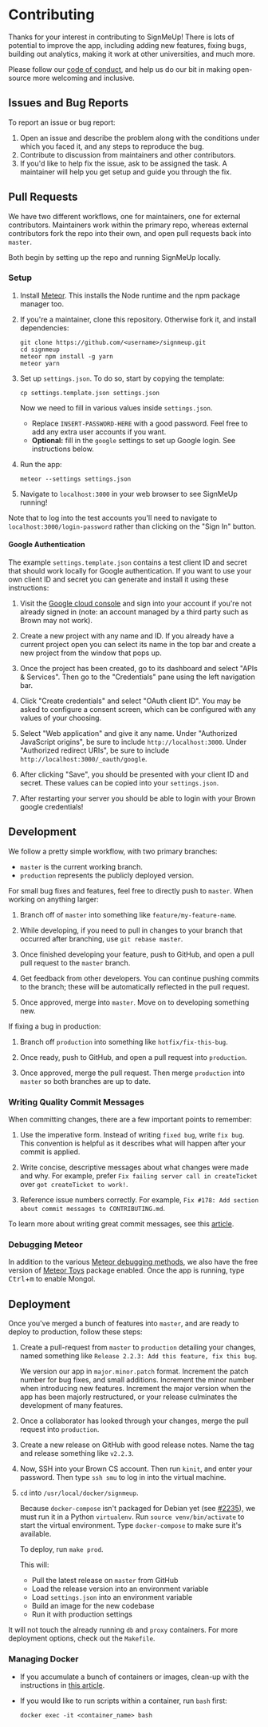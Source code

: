 # Contributing

Thanks for your interest in contributing to SignMeUp! There is lots  of potential
to improve the app, including adding new features, fixing bugs, building out analytics,
making it work at other universities, and much more.

Please follow our [code of conduct](CODE_OF_CONDUCT.md), and help us do our bit in making
open-source more welcoming and inclusive.

## Issues and Bug Reports

To report an issue or bug report:

1. Open an issue and describe the problem along with the conditions under which you faced it, and any steps to reproduce the bug.
2. Contribute to discussion from maintainers and other contributors.
3. If you'd like to help fix the issue, ask to be assigned the task.
   A maintainer will help you get setup and guide you through the fix.

## Pull Requests

We have two different workflows, one for maintainers, one for external contributors. Maintainers work within the primary repo, whereas external
contributors fork the repo into their own, and open pull requests back into
`master`.

Both begin by setting up the repo and running SignMeUp locally.

### Setup

1. Install [Meteor](https://www.meteor.com/install). This installs the Node runtime and the npm package manager too.

2. If you're a maintainer, clone this repository. Otherwise fork it, and install dependencies:

   ```shell
   git clone https://github.com/<username>/signmeup.git
   cd signmeup
   meteor npm install -g yarn
   meteor yarn
   ```
3. Set up `settings.json`. To do so, start by copying the template:

   ```shell
   cp settings.template.json settings.json
   ```

   Now we need to fill in various values inside `settings.json`.

   - Replace `INSERT-PASSWORD-HERE` with a good password. Feel free to add any extra user accounts
     if you want.
   - **Optional:** fill in the `google` settings to set up Google login. See instructions below.

4. Run the app:

   ```shell
   meteor --settings settings.json
   ```

5. Navigate to `localhost:3000` in your web browser to see SignMeUp running!

Note that to log into the test accounts you'll need to navigate to
`localhost:3000/login-password` rather than clicking on the "Sign In" button.

#### Google Authentication

The example `settings.template.json` contains a test client ID and secret that should work locally for Google authentication.
If you want to use your own client ID and secret you can generate and install it using these instructions:

1. Visit the [Google cloud console](https://console.cloud.google.com) and sign into your account if you're not already signed in (note: an account managed by a third party such as Brown may not work).

2. Create a new project with any name and ID. If you already have a current project open you can select its name in the top bar and create a new project from the window that pops up.

3. Once the project has been created, go to its dashboard and select "APIs & Services". Then go to the "Credentials" pane using the left navigation bar.

4. Click "Create credentials" and select "OAuth client ID". You may be asked to configure a consent screen, which can be configured with any values of your choosing.

5. Select "Web application" and give it any name. Under "Authorized JavaScript origins", be sure to include `http://localhost:3000`. Under "Authorized redirect URIs", be sure to include `http://localhost:3000/_oauth/google`.

6. After clicking "Save", you should be presented with your client ID and secret. These values can be copied into your `settings.json`.

7. After restarting your server you should be able to login with your Brown google credentials!

## Development

We follow a pretty simple workflow, with two primary branches:

- `master` is the current working branch.
- `production` represents the publicly deployed version.

For small bug fixes and features, feel free to directly push to `master`. When
working on anything larger:

1. Branch off of `master` into something like `feature/my-feature-name`.

2. While developing, if you need to pull in changes to your branch that
   occurred after branching, use `git rebase master`.

3. Once finished developing your feature, push to GitHub, and open a pull
   pull request to the `master` branch.

4. Get feedback from other developers. You can continue pushing commits to the
   branch; these will be automatically reflected in the pull request.

5. Once approved, merge into `master`. Move on to developing something new.

If fixing a bug in production:

1. Branch off `production` into something like `hotfix/fix-this-bug`.

2. Once ready, push to GitHub, and open a pull request into `production`.

3. Once approved, merge the pull request. Then merge `production` into `master`
   so both branches are up to date.

### Writing Quality Commit Messages

When committing changes, there are a few important points to remember:

1. Use the imperative form. Instead of writing `fixed bug`, write `fix bug`. This convention is helpful as it describes what will happen after your commit is applied.

2. Write concise, descriptive messages about what changes were made and why. For example, prefer `Fix failing server call in createTicket` over `got createTicket to work!`.

3. Reference issue numbers correctly. For example, `Fix #178: Add section about commit messages to CONTRIBUTING.md`.

To learn more about writing great commit messages, see this [article](https://chris.beams.io/posts/git-commit/). 


### Debugging Meteor

In addition to the various [Meteor debugging
methods](http://joshowens.me/easily-debugging-meteor-js/),
we also have the free version of [Meteor Toys](http://meteor.toys/)
package enabled. Once the app is running, type <kbd>Ctrl</kbd>+<kbd>m</kbd> to
enable Mongol.

## Deployment

Once you've merged a bunch of features into `master`, and are ready to deploy to production, follow these steps:

1. Create a pull-request from `master` to `production` detailing your changes,
   named something like `Release 2.2.3: Add this feature, fix this bug`.

   We version our app in `major.minor.patch` format. Increment the patch number
   for bug fixes, and small additions. Increment the minor number when
   introducing new features. Increment the major version when the app has been
   majorly restructured, or your release culminates the development of many
   features.

2. Once a collaborator has looked through your changes, merge the pull request
   into `production`.

3. Create a new release on GitHub with good release notes. Name the tag and
   release something like `v2.2.3`.

3. Now, SSH into your Brown CS account. Then run `kinit`, and enter your
   password. Then type `ssh smu` to log in into the virtual machine.

4. `cd` into `/usr/local/docker/signmeup`.

   Because `docker-compose` isn't packaged for Debian yet
   (see [#2235](https://github.com/docker/compose/issues/2235)), we must run it
   in a Python `virtualenv`. Run `source venv/bin/activate` to start the virtual
   environment. Type `docker-compose` to make sure it's available.

   To deploy, run `make prod`.

   This will:
    - Pull the latest release on `master` from GitHub
    - Load the release version into an environment variable
    - Load `settings.json` into an environment variable
    - Build an image for the new codebase
    - Run it with production settings

  It will not touch the already running `db` and `proxy` containers. For more
  deployment options, check out the `Makefile`.

### Managing Docker

- If you accumulate a bunch of containers or images, clean-up with the
instructions in [this article](http://blog.yohanliyanage.com/2015/05/docker-clean-up-after-yourself/).

- If you would like to run scripts within a container, run `bash` first:

  `docker exec -it <container_name> bash`
